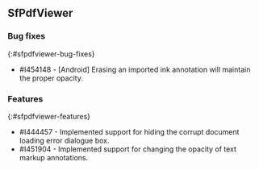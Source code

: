 ## SfPdfViewer

### Bug fixes
{:#sfpdfviewer-bug-fixes}

* \#I454148 - [Android] Erasing an imported ink annotation will maintain the proper opacity.


### Features
{:#sfpdfviewer-features}

* \#I444457 - Implemented support for hiding the corrupt document loading error dialogue box.
* \#I451904 - Implemented support for changing the opacity of text markup annotations.
